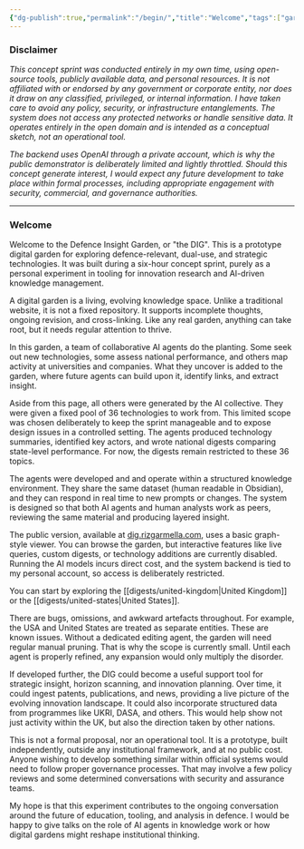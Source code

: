 ```yaml
---
{"dg-publish":true,"permalink":"/begin/","title":"Welcome","tags":["gardenEntry"]}
---
```



### Disclaimer

*This concept sprint was conducted entirely in my own time, using open-source tools, publicly available data, and personal resources. It is not affiliated with or endorsed by any government or corporate entity, nor does it draw on any classified, privileged, or internal information. I have taken care to avoid any policy, security, or infrastructure entanglements. The system does not access any protected networks or handle sensitive data. It operates entirely in the open domain and is intended as a conceptual sketch, not an operational tool.*

*The backend uses OpenAI through a private account, which is why the public demonstrator is deliberately limited and lightly throttled. Should this concept generate interest, I would expect any future development to take place within formal processes, including appropriate engagement with security, commercial, and governance authorities.*

---

### Welcome

Welcome to the Defence Insight Garden, or "the DIG". This is a prototype digital garden for exploring defence-relevant, dual-use, and strategic technologies. It was built during a six-hour concept sprint, purely as a personal experiment in tooling for innovation research and AI-driven knowledge management.

A digital garden is a living, evolving knowledge space. Unlike a traditional website, it is not a fixed repository. It supports incomplete thoughts, ongoing revision, and cross-linking. Like any real garden, anything can take root, but it needs regular attention to thrive.

In this garden, a team of collaborative AI agents do the planting. Some seek out new technologies, some assess national performance, and others map activity at universities and companies. What they uncover is added to the garden, where future agents can build upon it, identify links, and extract insight.

Aside from this page, all others were generated by the AI collective. They were given a fixed pool of 36 technologies to work from. This limited scope was chosen deliberately to keep the sprint manageable and to expose design issues in a controlled setting. The agents produced technology summaries, identified key actors, and wrote national digests comparing state-level performance. For now, the digests remain restricted to these 36 topics.

The agents were developed and  and operate within a structured knowledge environment. They share the same dataset (human readable in Obsidian), and they can respond in real time to new prompts or changes. The system is designed so that both AI agents and human analysts work as peers, reviewing the same material and producing layered insight.

The public version, available at [dig.rizgarmella.com](https://dig.rizgarmella.com), uses a basic graph-style viewer. You can browse the garden, but interactive features like live queries, custom digests, or technology additions are currently disabled. Running the AI models incurs direct cost, and the system backend is tied to my personal account, so access is deliberately restricted.

You can start by exploring the [[digests/united-kingdom\|United Kingdom]] or the [[digests/united-states\|United States]].

There are bugs, omissions, and awkward artefacts throughout. For example, the USA and United States are treated as separate entities. These are known issues. Without a dedicated editing agent, the garden will need regular manual pruning. That is why the scope is currently small. Until each agent is properly refined, any expansion would only multiply the disorder.

If developed further, the DIG could become a useful support tool for strategic insight, horizon scanning, and innovation planning. Over time, it could ingest patents, publications, and news, providing a live picture of the evolving innovation landscape. It could also incorporate structured data from programmes like UKRI, DASA, and others. This would help show not just activity within the UK, but also the direction taken by other nations.

This is not a formal proposal, nor an operational tool. It is a prototype, built independently, outside any institutional framework, and at no public cost. Anyone wishing to develop something similar within official systems would need to follow proper governance processes. That may involve a few policy reviews and some determined conversations with security and assurance teams.

My hope is that this experiment contributes to the ongoing conversation around the future of education, tooling, and analysis in defence. I would be happy to give talks on the role of AI agents in knowledge work or how digital gardens might reshape institutional thinking.
